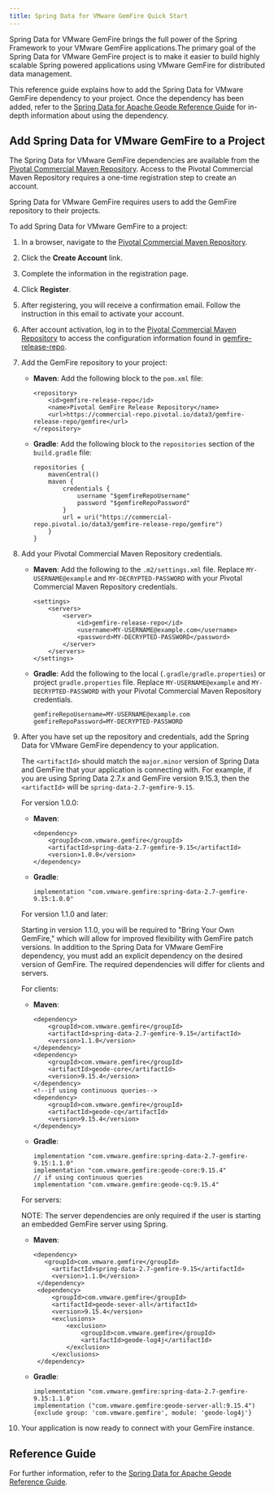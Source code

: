 ```yaml
---
title: Spring Data for VMware GemFire Quick Start
---
```


Spring Data for VMware GemFire brings the full power of the Spring Framework to your VMware GemFire applications.The primary goal of the Spring Data for VMware GemFire project is to make it easier to build highly scalable Spring powered applications using VMware GemFire for distributed data management.

This reference guide explains how to add the Spring Data for VMware GemFire dependency to your project. Once the dependency has been added, refer to the [Spring Data for Apache Geode Reference Guide](https://docs.spring.io/spring-data/geode/docs/current/reference/html/) for in-depth information about using the dependency.


## Add Spring Data for VMware GemFire to a Project

The Spring Data for VMware GemFire dependencies are available from the [Pivotal Commercial Maven Repository](https://commercial-repo.pivotal.io/login/auth). Access to the Pivotal Commercial Maven Repository requires a one-time registration step to create an account.

Spring Data for VMware GemFire requires users to add the GemFire repository to their projects.

To add Spring Data for VMware GemFire to a project:

1. In a browser, navigate to the [Pivotal Commercial Maven Repository](https://commercial-repo.pivotal.io/login/auth).

1. Click the **Create Account** link.

1. Complete the information in the registration page.

1. Click **Register**.

1. After registering, you will receive a confirmation email. Follow the instruction in this email to activate your account.

1. After account activation, log in to the [Pivotal Commercial Maven Repository](https://commercial-repo.pivotal.io/login/auth) to access the configuration information found in [gemfire-release-repo](https://commercial-repo.pivotal.io/repository/gemfire-release-repo).

1. Add the GemFire repository to your project:

    * **Maven**: Add the following block to the `pom.xml` file:

        ```
        <repository>
            <id>gemfire-release-repo</id>
            <name>Pivotal GemFire Release Repository</name>
            <url>https://commercial-repo.pivotal.io/data3/gemfire-release-repo/gemfire</url>
        </repository>
        ```

    * **Gradle**: Add the following block to the `repositories` section of the `build.gradle` file:

        ```
        repositories {
            mavenCentral()
            maven {
                credentials {
                    username "$gemfireRepoUsername"
                    password "$gemfireRepoPassword"
                }
                url = uri("https://commercial-repo.pivotal.io/data3/gemfire-release-repo/gemfire")
            }
        }
        ```

1. Add your Pivotal Commercial Maven Repository credentials.

    * **Maven**: Add the following to the `.m2/settings.xml` file. Replace `MY-USERNAME@example` and `MY-DECRYPTED-PASSWORD` with your Pivotal Commercial Maven Repository credentials.

        ```
        <settings>
            <servers>
                <server>
                    <id>gemfire-release-repo</id>
                    <username>MY-USERNAME@example.com</username>
                    <password>MY-DECRYPTED-PASSWORD</password>
                </server>
            </servers>
        </settings>
        ```

    * **Gradle**: Add the following to the local (`.gradle/gradle.properties`) or project `gradle.properties` file. Replace `MY-USERNAME@example` and `MY-DECRYPTED-PASSWORD` with your Pivotal Commercial Maven Repository credentials.

        ```
        gemfireRepoUsername=MY-USERNAME@example.com 
        gemfireRepoPassword=MY-DECRYPTED-PASSWORD
        ```

1. After you have set up the repository and credentials, add the Spring Data for VMware GemFire dependency to your application.

    The `<artifactId>` should match the `major.minor` version of Spring Data and GemFire that your application is connecting with. For example, if you are using Spring Data 2.7.x and GemFire version 9.15.3, then the `<artifactId>` will be `spring-data-2.7-gemfire-9.15`.

    For version 1.0.0:

    * **Maven**:

        ```
        <dependency>
            <groupId>com.vmware.gemfire</groupId>
            <artifactId>spring-data-2.7-gemfire-9.15</artifactId>
            <version>1.0.0</version>
        </dependency>
        ```

    * **Gradle**:

        ```
        implementation "com.vmware.gemfire:spring-data-2.7-gemfire-9.15:1.0.0"
        ```

    For version 1.1.0 and later:

    Starting in version 1.1.0, you will be required to "Bring Your Own GemFire," which will allow for improved flexibility with GemFire patch versions. In addition to the Spring Data for VMware GemFire dependency, you must add an explicit dependency on the desired version of GemFire. The required dependencies will differ for clients and servers.

    For clients:

    * **Maven**:

        ```
        <dependency>
            <groupId>com.vmware.gemfire</groupId>
            <artifactId>spring-data-2.7-gemfire-9.15</artifactId>
            <version>1.1.0</version>
        </dependency>
        <dependency>
            <groupId>com.vmware.gemfire</groupId>
            <artifactId>geode-core</artifactId>
            <version>9.15.4</version>
        </dependency>
        <!--if using continuous queries-->
        <dependency>
            <groupId>com.vmware.gemfire</groupId>
            <artifactId>geode-cq</artifactId>
            <version>9.15.4</version>
        </dependency>
        ```

    * **Gradle**:

        ```
        implementation "com.vmware.gemfire:spring-data-2.7-gemfire-9.15:1.1.0"
        implementation "com.vmware.gemfire:geode-core:9.15.4"
        // if using continuous queries
        implementation "com.vmware.gemfire:geode-cq:9.15.4"
        ```

    For servers:

    NOTE: The server dependencies are only required if the user is starting an embedded GemFire server using Spring.

    * **Maven**:

        ```
        <dependency>
           <groupId>com.vmware.gemfire</groupId>
             <artifactId>spring-data-2.7-gemfire-9.15</artifactId>
             <version>1.1.0</version>
         </dependency>
         <dependency>
             <groupId>com.vmware.gemfire</groupId>
             <artifactId>geode-sever-all</artifactId>
             <version>9.15.4</version>
             <exclusions>
                 <exclusion>
                     <groupId>com.vmware.gemfire</groupId>
                     <artifactId>geode-log4j</artifactId>
                 </exclusion>
             </exclusions>
         </dependency>
        ```

    * **Gradle**:

        ```
        implementation "com.vmware.gemfire:spring-data-2.7-gemfire-9.15:1.1.0"
        implementation ("com.vmware.gemfire:geode-server-all:9.15.4"){exclude group: 'com.vmware.gemfire', module: 'geode-log4j'}
        ```

1. Your application is now ready to connect with your GemFire instance.

## Reference Guide

For further information, refer to the [Spring Data for Apache Geode Reference Guide](https://docs.spring.io/spring-data/geode/docs/current/reference/html/).